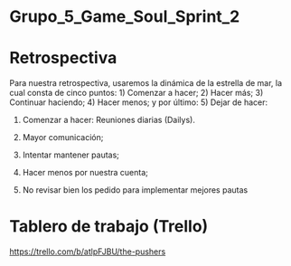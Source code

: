 # Grupo_5_Game_Soul_Sprint_2

# Retrospectiva

Para nuestra retrospectiva, usaremos la dinámica de la estrella de mar, la cual consta de cinco puntos: 1) Comenzar a hacer; 2) Hacer más; 3) Continuar haciendo; 
4) Hacer menos; y por último: 5) Dejar de hacer:

1) Comenzar a hacer: Reuniones diarias (Dailys).

2) Mayor comunicación;

3) Intentar mantener pautas;

4) Hacer menos por nuestra cuenta;

5) No revisar bien los pedido para implementar mejores pautas

# Tablero de trabajo (Trello)

https://trello.com/b/atlpFJBU/the-pushers
